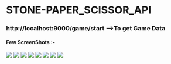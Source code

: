 <h1>STONE-PAPER_SCISSOR_API</h1>
<h3>http://localhost:9000/game/start  -->To get Game Data </h3>
<h4>Few ScreenShots :-</h4>

<img src="https://user-images.githubusercontent.com/56843176/131844865-91c528d9-a3c4-462e-87a9-e855ccaf843f.png" />
<img src="https://user-images.githubusercontent.com/56843176/131844884-b0383766-9d53-4a60-bab7-077e9f596f98.png" />
<img src="https://user-images.githubusercontent.com/56843176/131844893-c836dfe5-d907-4293-87ac-d4836b36eacb.png" />
<img src="https://user-images.githubusercontent.com/56843176/131844915-c247a8f9-8cdc-4141-b73b-9d676333e516.png" />
<img src="https://user-images.githubusercontent.com/56843176/131844924-880b52e1-e4b8-4feb-a351-fb6d98877679.png" />
<img src="https://user-images.githubusercontent.com/56843176/131844935-4806daca-999b-489f-b7d0-76eb3a7b5cbb.png" />
<img src="https://user-images.githubusercontent.com/56843176/131844942-17bfb544-9fe8-4bf0-850c-ff6755c95f3f.png" />
<img src="https://user-images.githubusercontent.com/56843176/131844953-f362f95c-7bb5-44bb-98b7-013752b9db36.png" />



